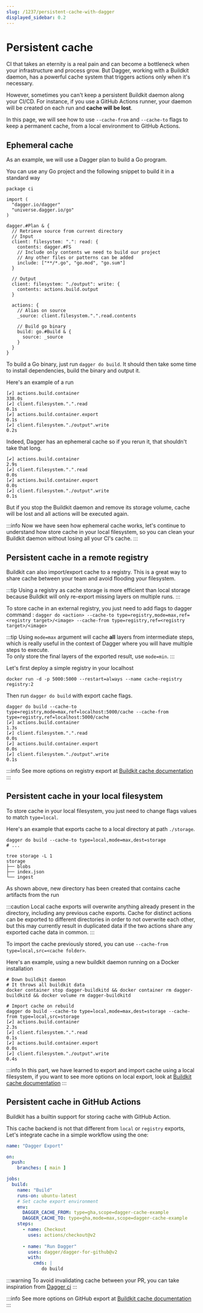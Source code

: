 ```yaml
---
slug: /1237/persistent-cache-with-dagger
displayed_sidebar: 0.2
---
```


# Persistent cache

CI that takes an eternity is a real pain and can become a bottleneck when your
infrastructure and process grow. But Dagger, working with a Buildkit daemon,
has a powerful cache system that triggers actions only when it's necessary.

However, sometimes you can't keep a persistent Buildkit daemon along your CI/CD.
For instance, if you use a GitHub Actions runner, your daemon will be created on each
run and **cache will be lost**.

In this page, we will see how to use `--cache-from` and `--cache-to` flags to
keep a permanent cache, from a local environment to GitHub Actions.

## Ephemeral cache

As an example, we will use a Dagger plan to build a Go program.

You can use any Go project and the following snippet to build it in a
standard way

```cue file=../tests/guides/persistent-cache/build.cue title="build.cue"
package ci

import (
  "dagger.io/dagger"
  "universe.dagger.io/go"
)

dagger.#Plan & {
  // Retrieve source from current directory
  // Input
  client: filesystem: ".": read: {
    contents: dagger.#FS
    // Include only contents we need to build our project
    // Any other files or patterns can be added
    include: ["**/*.go", "go.mod", "go.sum"]
  }

  // Output
  client: filesystem: "./output": write: {
    contents: actions.build.output
  }

  actions: {
    // Alias on source
    _source: client.filesystem.".".read.contents

    // Build go binary
    build: go.#Build & {
      source: _source
    }
  }
}
```

To build a Go binary, just run `dagger do build`. It should then take some time to
install dependencies, build the binary and output it.

Here's an example of a run

```shell
[✔] actions.build.container                                               338.0s
[✔] client.filesystem.".".read                                              0.1s
[✔] actions.build.container.export                                          0.1s
[✔] client.filesystem."./output".write                                      0.2s
```

Indeed, Dagger has an ephemeral cache so if you rerun it, that shouldn't take
that long.

```shell
[✔] actions.build.container                                                 2.9s
[✔] client.filesystem.".".read                                              0.0s
[✔] actions.build.container.export                                          0.0s
[✔] client.filesystem."./output".write                                      0.1s
```

But if you stop the Buildkit daemon and remove its storage volume, cache will be lost and
all actions will be executed again.

:::info
Now we have seen how ephemeral cache works, let's continue to understand how
store cache in your local filesystem, so you can clean your Buildkit daemon without
losing all your CI's cache.
:::

## Persistent cache in a remote registry

Buildkit can also import/export cache to a registry. This is a great way to
share cache between your team and avoid flooding your filesystem.

:::tip
Using a registry as cache storage is more efficient than local storage because Buildkit will only re-export
missing layers on multiple runs.
:::

To store cache in an external registry, you just need to add flags to dagger command :
`dagger do <action> --cache-to type=registry,mode=max,ref=<registry target>/<image> --cache-from type=registry,ref=<registry target>/<image>`

:::tip
Using `mode=max` argument will cache **all** layers from intermediate
steps, which is really useful in the context of Dagger where you will have
multiple steps to execute.  
To only store the final layers of the exported result, use `mode=min`.
:::

Let's first deploy a simple registry in your localhost

```shell
docker run -d -p 5000:5000 --restart=always --name cache-registry registry:2
```

Then run `dagger do build` with export cache flags.

```shell
dagger do build --cache-to type=registry,mode=max,ref=localhost:5000/cache --cache-from type=registry,ref=localhost:5000/cache
[✔] actions.build.container                                                 1.3s
[✔] client.filesystem.".".read                                              0.0s
[✔] actions.build.container.export                                          0.0s
[✔] client.filesystem."./output".write                                      0.1s
```

:::info
See more options on registry export at [Buildkit cache documentation](https://github.com/moby/buildkit/blob/v0.10.1/README.md#registry-push-image-and-cache-separately)
:::

## Persistent cache in your local filesystem

To store cache in your local filesystem, you just need to change flags values to match `type=local`.

Here's an example that exports cache to a local directory at path `./storage`.

```shell
dagger do build --cache-to type=local,mode=max,dest=storage 
# ...

tree storage -L 1   
storage
├── blobs
├── index.json
└── ingest
```

As shown above, new directory has been created that contains cache artifacts from the run

:::caution
Local cache exports will overwrite anything already present in the directory,
including any previous cache exports. Cache for distinct actions can be
exported to different directories in order to not overwrite each other,
but this may currently result in duplicated data if the two actions share
any exported cache data in common.
:::

To import the cache previously stored, you can use `--cache-from type=local,src=<cache folder>`.

Here's an example, using a new buildkit daemon running on a Docker installation

```shell
# Down buildkit daemon
# It throws all buildkit data
docker container stop dagger-buildkitd && docker container rm dagger-buildkitd && docker volume rm dagger-buildkitd

# Import cache on rebuild
dagger do build --cache-to type=local,mode=max,dest=storage --cache-from type=local,src=storage
[✔] actions.build.container                                                 2.3s
[✔] client.filesystem.".".read                                              0.1s
[✔] actions.build.container.export                                          0.0s
[✔] client.filesystem."./output".write                                      0.4s
```

:::info
In this part, we have learned to export and import cache using a local filesystem, if you want
to see more options on local export, look at [Buildkit cache documentation](https://github.com/moby/buildkit/blob/v0.10.1/README.md#local-directory-1)
:::

## Persistent cache in GitHub Actions

Buildkit has a builtin support for storing cache with GitHub Action.  

This cache backend is not that different from `local` or `registry` exports, Let's integrate cache in a
simple workflow using the one:

```yaml title=".github/workflows/build-example.cue"
name: "Dagger Export"

on:
  push:
    branches: [ main ]

jobs:
  build:
    name: "Build"
    runs-on: ubuntu-latest
    # Set cache export environment
    env:
      DAGGER_CACHE_FROM: type=gha,scope=dagger-cache-example
      DAGGER_CACHE_TO: type=gha,mode=max,scope=dagger-cache-example
    steps:
      - name: Checkout
        uses: actions/checkout@v2
      
      - name: "Run Dagger"
        uses: dagger/dagger-for-github@v2
        with:
          cmds: |
             do build
```

:::warning
To avoid invalidating cache between your PR, you can take inspiration from [Dagger ci](https://github.com/dagger/dagger/blob/v0.2.9/.github/workflows/dagger-ci.yml#L61)
:::

:::info
See more options on GitHub export at [Buildkit cache documentation](https://github.com/moby/buildkit/blob/v0.10.1/README.md#github-actions-cache-experimental)
:::
